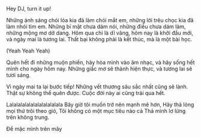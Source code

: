 Hey DJ, turn it up! 

Những ánh sáng chói lóa kia đã làm chói mắt em, 
những lời trêu chọc kia đã làm nhói tim em.
Những bí mật chưa dám nói, những điều chưa dám làm,
những mộng mơ dở dang.
Hôm qua chỉ là dĩ vãng, hôm nay là khởi đầu mới,
và ngày mai là tương lai. 
Thất bại không phải là kết thúc, 
mà là một bài học.

(Yeah Yeah Yeah)

Quên hết đi những muộn phiền, hãy hòa mình vào âm nhạc,
và hãy sống hết mình cho ngày hôm nay.
Những giấc mơ sẽ thành hiện thực, 
và tương lai sẽ tươi sáng.

Vì ngày mai ta lại bước tiếp!
Những vết thương sâu sắc nhất cũng sẽ lành.
Thật sự không thể quên được.
Cuộc đời này ai cũng trải qua hết.

Lalalalalalalalalalalalala
Bây giờ tôi muốn trở nên mạnh mẽ hơn,
Hãy thả lỏng mọi thứ trôi theo gió,
Tôi không có một mục tiêu nào cả
Thả mình lơ lửng trên không trung.

Để mặc mình trên mây